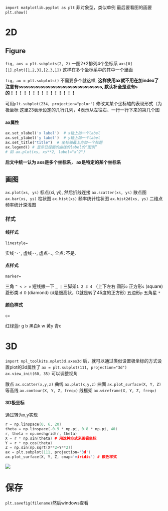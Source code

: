 `import matplotlib.pyplot as plt`
非对象型，类似单例
最后要看图的画要 `plt.show()`

# 2D
## Figure
`fig, axs = plt.subplots(2, 2)` 一图2*2排列4个坐标系
`axs[0][1].plot([1,2,3],[2,3,1])`  这样在多个坐标系中的其中一个里画

`fig, ax = plt.subplots()` 不需要多个就这样, **这样使用ax就不用在加index了**
**注意有ssssssssssssssssssssssssssssssssss, 默认补全是没有s的！！！！！！！！！！！！！！！**

可用`plt.subplot(234, projection="polor")` 修改某某个坐标轴的表现形式（为极坐标
这里23表示设定的几行几列，4表示从左往右、一行一行下来的第几个图

#### ax属性
```python
ax.set_xlabel('x label')  # x轴上加一个label
ax.set_ylabel('y label')  # y轴上加一个label
ax.set_title("title")  # 坐标轴最上方加一个标题
ax.legend() # 显示已经画的曲线的label的“图例”
# 如 ax.plot(xs, xs**2, label="x^2")
```

**后文中统一认为 axs是多个坐标系， ax是特定的某个坐标系**

## 画图
`ax.plot(xs, ys)`  标点(xi, yi), 然后折线连接
`ax.scatter(xs, ys)` 散点图
`ax.bar(xs, ys)` 柱状图
`ax.hist(xs)` 频率统计柱状图
`ax.hist2d(xs, ys)` 二维点频率统计深浅图

### 样式
#### 线样式
`linestyle=`

实线`'-'`, 虚线`--`, 虚点`-.`, 全点`:`不是`.`

#### 点样式
`marker=`

三角 `^ < > v`
短线撇一下 `_ |`
三脚架`1 2 3 4` （上下左右
圆形`o`
正方形`s` (square)
菱形类 `d D` (diamond) (d是细高状，D就是转了45度的正方形)
五边形`p`
五角星 `*`


#### 颜色样式
`c=`

红绿蓝r g b
黑白k w
黄y
青c

# 3D
`import mpl_toolkits.mplot3d.axes3d` 后，就可以通过类似设置极坐标的方式设置plot的3d属性了
`ax = plt.subplot(111, projection="3d")`
`ax.view_init(60, 35)` 可以调整视角

散点 `ax.scatter(x,y,z)`
曲线 `ax.plot(x,y,z)`
曲面 `ax.plot_surface(X, Y, Z)`
等高线 `ax.contour(X, Y, Z, freq=)`
线框架 `ax.wireframe(X, Y, Z, freq=)`

#### 3D极坐标
通过转为x,y实现
```c++
r = np.linspace(0, 6, 20)
theta = np.linspace(-0.9 * np.pi, 0.8 * np.pi, 40)
r, theta = np.meshgrid(r, theta)
X = r * np.sin(theta) # 用这种方式来画极坐标
Y = r * np.cos(theta)
Z = np.sin(np.sqrt(X**2+Y**2))
ax = plt.subplot(111, projection='3d')
ax.plot_surface(X, Y, Z, cmap='viridis') # 颜色样式
```

![](https://img2020.cnblogs.com/blog/1086046/202004/1086046-20200411195802554-1616344317.png)

# 保存
`plt.savefig(filename)`然后windows查看
